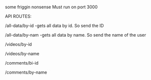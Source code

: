 some friggin nonsense
Must run on port 3000

API ROUTES:

/all-data/by-id -gets all data by id. So send the ID

/all-data/by-nam -gets all data by name. So send the name of the user

/videos/by-id

/videos/by-name

/comments/bi-id

/comments/by-name